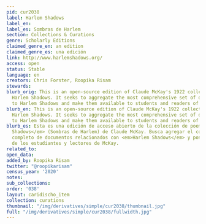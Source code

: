 ```yaml
---
pid: cur2038
label: Harlem Shadows
label_en:
label_es: Sombras de Harlem
section: Collections & Curations
genre: Scholarly Editions
claimed_genre_en: an edition
claimed_genre_es: una edición
link: http://www.harlemshadows.org/
access: open
status: Stable
language: en
creators: Chris Forster, Roopika Risam
stewards:
blurb_orig: This is an open-source edition of Claude McKay's 1922 collection of poems
  Harlem Shadows. It seeks to aggregate the most comprehensive set of documents related
  to Harlem Shadows and make them available to students and readers of McKay.
blurb_en: This is an open-source edition of Claude McKay's 1922 collection of poems
  Harlem Shadows. It seeks to aggregate the most comprehensive set of documents related
  to Harlem Shadows and make them available to students and readers of McKay.
blurb_es: Esta es una edición de acceso abierto de la colección de poemas de <em>Harlem
  Shadows</em> (Sombras de Harlem) de Claude McKay. Busca agregar el conjunto más
  completo de documentos relacionados con <em>Harlem Shadows</em> y ponerlos a disposición
  de los estudiantes y lectores de McKay.
related_to:
open_data:
added_by: Roopika Risam
twitter: "@roopikarisam"
census_year: '2020'
notes:
sub_collections:
order: '038'
layout: caridischo_item
collection: curations
thumbnail: "/img/derivatives/simple/cur2038/thumbnail.jpg"
full: "/img/derivatives/simple/cur2038/fullwidth.jpg"
---
```

